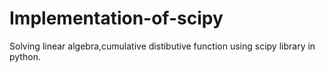 # Implementation-of-scipy
Solving linear algebra,cumulative distibutive function using scipy library in python.
